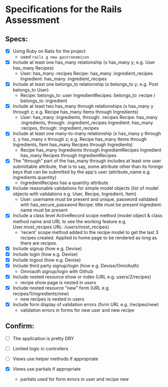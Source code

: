 # Specifications for the Rails Assessment

## Specs:
- [x] Using Ruby on Rails for the project
    -   used `rails g new gastronomicon`
- [x] Include at least one has_many relationship (x has_many y; e.g. User has_many Recipes) 
    -   User: has_many :recipes
        Recipe: has_many :ingredient_recipes
        Ingredient: has_many :ingredient_recipes
- [x] Include at least one belongs_to relationship (x belongs_to y; e.g. Post belongs_to User)
    -   Recipe: belongs_to :user
        IngredientRecipes: belongs_to :recipe / belongs_to :ingredient
- [x] Include at least two has_many through relationships (x has_many y through z; e.g. Recipe has_many Items through Ingredients)
    -   User: has_many :ingredients, through: :recipes
        Recipe: has_many :ingredients, through: :ingredient_recipes
        Ingredient: has_many :recipes, through: :ingredient_recipes
- [x] Include at least one many-to-many relationship (x has_many y through z, y has_many x through z; e.g. Recipe has_many Items through Ingredients, Item has_many Recipes through Ingredients)
    -   Recipe has_many Ingredients through IngredientRecipes
        Ingredient has_many Recipes through IngredientRecipes
- [x] The "through" part of the has_many through includes at least one user submittable attribute, that is to say, some attribute other than its foreign keys that can be submitted by the app's user (attribute_name e.g. ingredients.quantity)
    -   IngredientRecipes has a quantity attribute
- [x] Include reasonable validations for simple model objects (list of model objects with validations e.g. User, Recipe, Ingredient, Item)
    -   User: username must be present and unique, password validated with has_secure_password
        Recipe: title must be present
        Ingredient: name must be present
- [x] Include a class level ActiveRecord scope method (model object & class method name and URL to see the working feature e.g. User.most_recipes URL: /users/most_recipes)
    -   'recent' scope method added to the recipe model to get the last 3 recipes created. Applied to home page to be rendered as long as there are recipes.
- [x] Include signup (how e.g. Devise)
- [x] Include login (how e.g. Devise)
- [x] Include logout (how e.g. Devise)
- [x] Include third party signup/login (how e.g. Devise/OmniAuth)
    -  Omniauth signup/login with Github
- [x] Include nested resource show or index (URL e.g. users/2/recipes)
    -    recipe show page is nested in users
- [x] Include nested resource "new" form (URL e.g. recipes/1/ingredients/new)
    -   new recipes is nested in users
- [x] Include form display of validation errors (form URL e.g. /recipes/new)
    -   validation errors in forms for new user and new recipe
## Confirm:
- [ ] The application is pretty DRY

- [ ] Limited logic in controllers

- [ ] Views use helper methods if appropriate

- [x] Views use partials if appropriate
    - partials used for form errors in user and recipe new